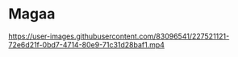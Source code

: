 # Magaa

https://user-images.githubusercontent.com/83096541/227521121-72e6d21f-0bd7-4714-80e9-71c31d28baf1.mp4
